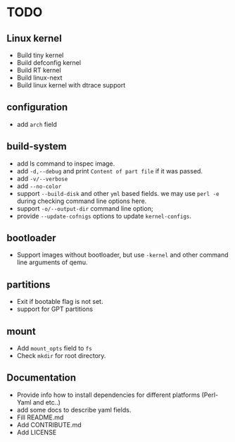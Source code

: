 # TODO

## Linux kernel

  * Build tiny kernel
  * Build defconfig kernel
  * Build RT kernel
  * Build linux-next
  * Build linux kernel with dtrace support

## configuration

  * add `arch` field

## build-system

  * add ls command to inspec image.
  * add `-d,--debug` and print `Content of part file` if it was passed.
  * add `-v/--verbose`
  * add `--no-color`
  * support `--build-disk` and other `yml` based fields.
we may use `perl -e` during checking command line options here.
  * support `-o/--output-dir` command line option;
  * provide `--update-cofnigs` options to update `kernel-configs`.

## bootloader

  * Support images without bootloader, but use `-kernel` and other command
line arguments of qemu.

## partitions

  * Exit if bootable flag is not set.
  * support for GPT partitions

## mount

  * Add `mount_opts` field to `fs`
  * Check `mkdir` for root directory.

## Documentation

  * Provide info how to install dependencies for different platforms (Perl-Yaml and etc..)
  * add some docs to describe yaml fields.
  * Fill README.md
  * Add CONTRIBUTE.md
  * Add LICENSE
